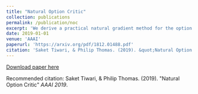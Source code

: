 ```yaml
---
title: "Natural Option Critic"
collection: publications
permalink: /publication/noc
excerpt: 'We derive a practical natural gradient method for the option critic framework in Hierarchical Reinforcement Learning'
date: 2019-01-01
venue: 'AAAI'
paperurl: 'https://arxiv.org/pdf/1812.01488.pdf'
citation: 'Saket Tiwari, & Philip Thomas. (2019). &quot;Natural Option Critic.&quot; <i>AAAI 2019</i>'
---
```


[Download paper here](https://arxiv.org/pdf/1812.01488.pdf)

Recommended citation: Saket Tiwari, & Philip Thomas. (2019). "Natural Option Critic" <i>AAAI 2019</i>. 